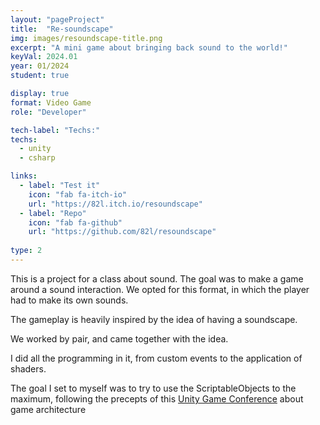 ```yaml
---
layout: "pageProject"
title:  "Re-soundscape"
img: images/resoundscape-title.png
excerpt: "A mini game about bringing back sound to the world!"
keyVal: 2024.01
year: 01/2024
student: true

display: true
format: Video Game
role: "Developer"

tech-label: "Techs:"
techs:
  - unity
  - csharp

links:
  - label: "Test it"
    icon: "fab fa-itch-io"
    url: "https://82l.itch.io/resoundscape"
  - label: "Repo"
    icon: "fab fa-github"
    url: "https://github.com/82l/resoundscape"
    
type: 2
---
```

<p>This is a project for a class about sound. The goal was to make a game around a sound interaction. We opted for this format, in which the player had to make its own sounds.</p>
<p>The gameplay is heavily inspired by the idea of having a soundscape.</p>
<p>We worked by pair, and came together with the idea.</p>
<p>I did all the programming in it, from custom events to the application of shaders.</p>
<p>The goal I set to myself was to try to use the ScriptableObjects to the maximum, following the precepts of this <a href="https://www.youtube.com/watch?v=raQ3iHhE_Kk">Unity Game Conference</a> about game architecture</p>
